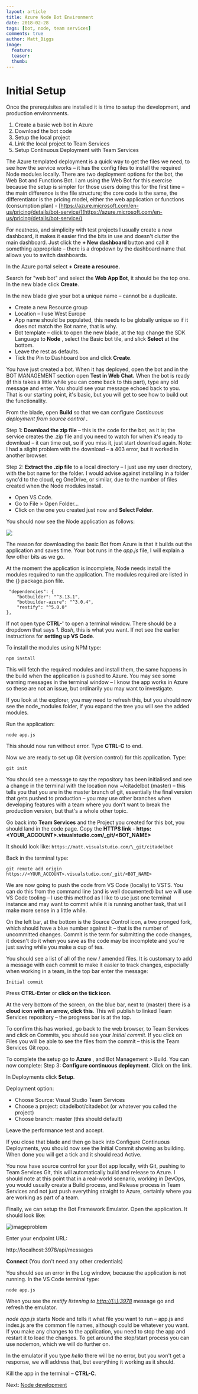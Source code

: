 ```yaml
---
layout: article
title: Azure Node Bot Environment
date: 2018-02-28
tags: [bot, node, team services]
comments: true
author: Matt_Biggs
image:
  feature: 
  teaser: 
  thumb: 
---
```


# Initial Setup

Once the prerequisites are installed it is time to setup the development, and production environments.

1. Create a basic web bot in Azure
2. Download the bot code
3. Setup the local project
4. Link the local project to Team Services
5. Setup Continuous Deployment with Team Services

The Azure templated deployment is a quick way to get the files we need, to see how the service works – it has the config files to install the required Node modules locally. There are two deployment options for the bot, the Web Bot and Functions Bot. I am using the Web Bot for this exercise because the setup is simpler for those users doing this for the first time – the main difference is the file structure; the core code is the same, the differentiator is the pricing model, either the web application or functions (consumption plan) - [https://azure.microsoft.com/en-us/pricing/details/bot-service/](https://azure.microsoft.com/en-us/pricing/details/bot-service/)

For neatness, and simplicity with test projects I usually create a new dashboard, it makes it easier find the bits in use and doesn't clutter the main dashboard. Just click the **+ New dashboard** button and call it something appropriate – there is a dropdown by the dashboard name that allows you to switch dashboards.

In the Azure portal select **+ Create a resource.**

Search for "web bot" and select the **Web App Bot**, it should be the top one. In the new blade click **Create**.

In the new blade give your bot a unique name – cannot be a duplicate.

- Create a new Resource group
- Location – I use West Europe
- App name should be populated, this needs to be globally unique so if it does not match the Bot name, that is why.
- Bot template – click to open the new blade, at the top change the SDK Language to **Node** , select the Basic bot tile, and slick **Select** at the bottom.
- Leave the rest as defaults.
- Tick the Pin to Dashboard box and click **Create**.

You have just created a bot. When it has deployed, open the bot and in the BOT MANAGEMENT section open **Test in Web Chat.** When the bot is ready (if this takes a little while you can come back to this part), type any old message and enter. You should see your message echoed back to you. That is our starting point, it's basic, but you will get to see how to build out the functionality.

From the blade, open **Build** so that we can configure _Continuous deployment from source control_ **.**

Step 1: **Download the zip file** – this is the code for the bot, as it is; the service creates the .zip file and you need to watch for when it&#39;s ready to download – it can time out, so if you miss it, just start download again.
Note: I had a slight problem with the download – a 403 error, but it worked in another browser.

Step 2: **Extract the .zip file** to a local directory – I just use my user directory, with the bot name for the folder. I would advise against installing in a folder sync&#39;d to the cloud, eg OneDrive, or similar, due to the number of files created when the Node modules install.

- Open VS Code.
- Go to File &gt; Open Folder…
- Click on the one you created just now and **Select Folder**.

You should now see the Node application as follows:

![](/labs/bot/images/VSCode_newBot.png)

The reason for downloading the basic Bot from Azure is that it builds out the application and saves time. Your bot runs in the _app.js_ file, I will explain a few other bits as we go.

At the moment the application is incomplete, Node needs install the modules required to run the application. The modules required are listed in the {} package.json file.

``` 
 "dependencies": {
    "botbuilder": "^3.13.1",
    "botbuilder-azure": "^3.0.4",
    "restify": "^5.0.0"
},
```


If not open type **CTRL-'** to open a terminal window. There should be a dropdown that says *1. Bash*, this is what you want. If not see the earlier instructions for **setting up VS Code**.

To install the modules using NPM type:

 `npm install`

This will fetch the required modules and install them, the same happens in the build when the application is pushed to Azure. You may see some warning messages in the terminal window – I know the app works in Azure so these are not an issue, but ordinarily you may want to investigate.

If you look at the explorer, you may need to refresh this, but you should now see the node\_modules folder, if you expand the tree you will see the added modules.

Run the application:

 `node app.js`

This should now run without error. Type **CTRL-C** to end.

Now we are ready to set up Git (version control) for this application. Type:

 `git init`

You should see a message to say the repository has been initialised and see a change in the terminal with the location now ~/citadelbot (master) – this tells you that you are in the master branch of git, essentially the final version that gets pushed to production – you may use other branches when developing features with a team where you don&#39;t want to break the production version, but that&#39;s a whole other topic.

Go back into **Team Services** and the Project you created for this bot, you should land in the code page. Copy the **HTTPS link** - **https:<YOUR_ACCOUNT>.visualstudio.com/\_git/<BOT_NAME>**

It should look like: `https://matt.visualstudio.com/\_git/citadelbot`

Back in the terminal type:

`git remote add origin https://<YOUR_ACCOUNT>.visualstudio.com/_git/<BOT_NAME>`

We are now going to push the code from VS Code (locally) to VSTS. You can do this from the command line (and is well documented) but we will use VS Code tooling – I use this method as I like to use just one terminal instance and may want to commit while it is running another task, that will make more sense in a little while.

On the left bar, at the bottom is the Source Control icon, a two pronged fork, which should have a blue number against it – that is the number of uncommitted changes. Commit is the term for submitting the code changes, it doesn't do it when you save as the code may be incomplete and you're just saving while you make a cup of tea.

You should see a list of all of the new / amended files. It is customary to add a message with each commit to make it easier to track changes, especially when working in a team, in the top bar enter the message:

 `Initial commit`

Press **CTRL-Enter** or **click on the tick icon**.

At the very bottom of the screen, on the blue bar, next to (master) there is a **cloud icon with an arrow, click this**. This will publish to linked Team Services repository – the progress bar is at the top.

To confirm this has worked, go back to the web browser, to Team Services and click on Commits, you should see your _Initial commit_. If you click on Files you will be able to see the files from the commit – this is the Team Services Git repo.

To complete the setup go to **Azure** , and Bot Management &gt; Build. You can now complete: Step 3: **Configure continuous deployment**. Click on the link.

In Deployments click **Setup**.

Deployment option:

- Choose Source: Visual Studio Team Services
- Choose a project: citadelbot/citadebot (or whatever you called the project)
- Choose branch: master (this should default)

Leave the performance test and accept.

If you close that blade and then go back into Configure Continuous Deployments, you should now see the Initial Commit showing as building. When done you will get a tick and it should read Active.

You now have source control for your Bot app locally, with Git, pushing to Team Services Git, this will automatically build and release to Azure. I should note at this point that in a real-world scenario, working in DevOps, you would usually create a Build process, and Release process in Team Services and not just push everything straight to Azure, certainly where you are working as part of a team.

Finally, we can setup the Bot Framework Emulator. Open the application. It should look like:

![imageproblem](/labs/bot/images/botemulator.png)

Enter your endpoint URL:

http://localhost:3978/api/messages

**Connect** (You don't need any other credentials)

You should see an error in the Log window, because the application is not running. In the VS Code terminal type:

`node app.js`

When you see the _restify listening to_ [_http://[::]:3978_](http://%5B::%5D:3978) message go and refresh the emulator.

_node app.js_ starts Node and tells it what file you want to run – app.js and index.js are the common file names, although could be whatever you want. If you make any changes to the application, you need to stop the app and restart it to load the changes. To get around the stop/start process you can use nodemon, which we will do further on.

In the emulator if you type *hello* there will be no error, but you won't get a response, we will address that, but everything it working as it should.

Kill the app in the terminal – **CTRL-C**.

Next: [Node development](./development.md)